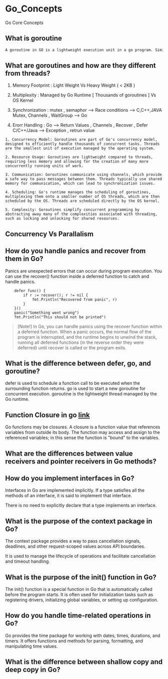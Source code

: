 # Go_Concepts
Go Core Concepts

## What is goroutine 

```txt
A goroutine in GO is a lightweight execution unit in a go program. Similar to thread. 
```

## What are goroutines and how are they different from threads? 

1. Memory Footprint : Light Weight Vs Heavy Weight  ( < 2KB )
2. Multiplexity  : Managed by Go Runtime [ Thousands of goroutines ] Vs OS Kernel
3. Synchronization :
	mutex , semaphor --> Race conditions --> C,C++,JAVA
	Mutex, Channels , WaitGroup --> Go 

4. Erorr Handling : 
	Go --> Return Values , Channels , Recover , Defer 
	C/C++/Java --> Exception , retrun value
```
1. Concurrency Model: Goroutines are part of Go's concurrency model, designed to efficiently handle thousands of concurrent tasks. Threads are the smallest unit of execution managed by the operating system.

2. Resource Usage: Goroutines are lightweight compared to threads, requiring less memory and allowing for the creation of many more concurrently running units of work.

3. Communication: Goroutines communicate using channels, which provide a safe way to pass messages between them. Threads typically use shared memory for communication, which can lead to synchronization issues.

4. Scheduling: Go's runtime manages the scheduling of goroutines, multiplexing them onto a smaller number of OS threads, which are then scheduled by the OS. Threads are scheduled directly by the OS kernel.

5. Complexity: Goroutines simplify concurrent programming by abstracting away many of the complexities associated with threading, such as locking and unlocking for shared resources.
```

## Concurrency Vs Parallalism


## How do you handle panics and recover from them in Go?

Panics are unexpected errors that can occur during program execution.
You can use the recover() function inside a deferred function to catch and handle panics.


```
	defer func() {
		if r := recover(); r != nil {
			fmt.Println("Recovered from panic", r)
		}
	}()
	panic("Something went wrong")
	fmt.Println("This should not be printed")
```
> [Note!]
> In Go, you can handle panics using the recover function within a deferred function. When a panic occurs, the normal flow of the program is interrupted, and the runtime begins to unwind the stack, running all deferred functions (in the reverse order they were deferred) until recover is called or the program exits.
## What is the difference between defer, go, and goroutine?

defer is used to schedule a function call to be executed when the surrounding function returns. go is used to start a new goroutine for concurrent execution. goroutine is the lightweight thread managed by the Go runtime.

## Function Closure in go [link](Docs/function_closure.md)

Go functions may be closures. A closure is a function value that references variables from outside its body. The function may access and assign to the referenced variables; in this sense the function is "bound" to the variables.

## What are the differences between value receivers and pointer receivers in Go methods?

## How do you implement interfaces in Go?

Interfaces in Go are implemented implicitly. If a type satisfies all the methods of an interface, it is said to implement that interface.

There is no need to explicitly declare that a type implements an interface.

## What is the purpose of the context package in Go?

The context package provides a way to pass cancellation signals, deadlines, and other request-scoped values across API boundaries.

It is used to manage the lifecycle of operations and facilitate cancellation and timeout handling.

## What is the purpose of the init() function in Go?

The init() function is a special function in Go that is automatically called before the program starts.
It is often used for initialization tasks such as registering drivers, initializing global variables, or setting up configuration.

## How do you handle time-related operations in Go?

Go provides the time package for working with dates, times, durations, and timers.
It offers functions and methods for parsing, formatting, and manipulating time values.

## What is the difference between shallow copy and deep copy in Go?